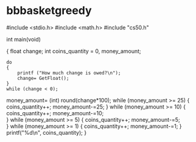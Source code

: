 # bbbasketgreedy
#include <stdio.h>
#include <math.h>
#include "cs50.h"

 
 int main(void)
 
 {
     float change;
     int coins_quantity = 0, money_amount;
     
    do
    {
        printf ("How much change is owed?\n");
        change= GetFloat();
    }
    while (change < 0);
   money_amount= (int) round(change*100);
    while (money_amount >= 25)
    {
        coins_quantity++;
        money_amount-=25;
    }
    while (money_amount >= 10)
    {
        coins_quantity++;
        money_amount-=10;        
    }
    while (money_amount >= 5)
    {
        coins_quantity++;
        money_amount-=5;   
    }
    while (money_amount >= 1)
    {
        coins_quantity++;
        money_amount-=1;
    }
    printf("%d\n", coins_quantity);
 }
     
